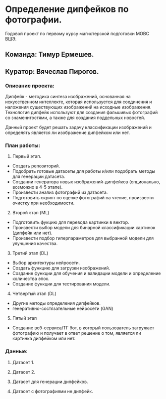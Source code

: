 # Определение дипфейков по фотографии.
Годовой проект по первому курсу магистерской подготовки МОВС ВШЭ.

## **Команда: Тимур Ермешев.**

## **Куратор: Вячеслав Пирогов.**

### **Описание проекта:**

Дипфейк - методика синтеза изображений, основанная на искусственном интеллекте, которая используется для соединения и наложения существующих изображений на исходные изображения. 
Технология дипфейк используют для создания фальшивых фотографий со знаменитостями, а также для создания поддельных новостей.

Данный проект будет решать задачу классификации изображений и определять является ли изображение дипфейком или нет.


### **План работы:**

1. Первый этап.
- Создать репозиторий.
- Подобрать готовые датасеты для работы и/или подобрать методы для генерации датасета.
- Создании генератора новых изображений-дипфейков (опционально, возможно в 4-5 этапе).
- Произвести анализ фотографий из датасета.
- Подготовить скрипт по оценке фотографий на чтение, произвести очистку при необходимости.

2. Второй этап (ML)
- Подготовить фукцию для перевода картинки в вектор.
- Произвести выбор модели для бинарной классификации картинок (дипфейк или нет).
- Произвести подбор гиперпараметров для выбранной модели для улучшения качества.

3. Третий этап (DL)
- Выбор архитектуры нейросети.
- Создать функцию для загрузки изображений.
- Создание функции для обучения и валидации модели и определение количества эпох.
- Создание функции для тестирования модели.

4. Четвертый этап (DL)
- Другие методы определения дипфейков.
- генеративно-состязательные нейросети (GAN)

5. Пятый этап
- Создание веб-сервиса/ТГ бот, в который пользователь загружает фотографию и получает в ответ решение о том, является ли картинка дипфейком или нет.


### **Данные:**

1. Датасет 1.

2. Датасет 2.
   
3. Датасет для генерации дипфейков.

4. Датасет с фотографиями не дипфейк.
